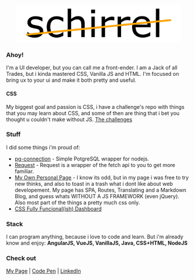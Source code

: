 <div align="center">
	<a href="https://github.com/schirrel/schirrel/blame/master/header.svg">
		<img src="https://raw.githubusercontent.com/schirrel/schirrel/master/header.svg" height="100" style="margin:auto">
	</a>
	<br>
</div>

### Ahoy!
I'm a UI developer, but you can call me a front-ender. I am a Jack of all Trades, but i kinda mastered CSS, Vanilla JS and HTML. I'm focused on bring ux to your ui and make it both pretty and useful.

#### CSS
My biggest goal and passion is CSS, i have a challenge's repo with things that you may learn about CSS, and some of then are thing that i bet you thought u couldn't make without JS.
[The challenges](https://github.com/schirrel/css-challenges)

### Stuff
I did some things i'm proud of:
- [pg-connection](https://github.com/schirrel/pg-connection) - Simple PotgreSQL wrapper for nodejs.
- [Request](https://github.com/schirrel/request) - Request is a wrapper of the fetch api to you to get more familiar.
- [My Own Personal Page](https://github.com/schirrel/schirrel.github.io) - I know its odd, but in my page i was free to try new thinks, and also to toast in a trash what i dont like about web developement. My page has SPA, Routes, Translating and a Markdown Blog, and guess whats WITHOUT A JS FRAMEWORK (even jQuery). Also most part of the things a pretty much css only.
- [CSS Fully Funcional(ish) Dashboard](https://github.com/schirrel/css-admin-template)

### Stack
I can program anything, because i love to code and learn. But i'm already know and enjoy: **AngularJS, VueJS, VanillaJS, Java, CSS+HTML, NodeJS**

### Check out
[My Page](schirrel.dev/)   |  [Code Pen](https://codepen.io/schirrel)   |   [LinkedIn](https://www.linkedin.com/in/alanschio/)

